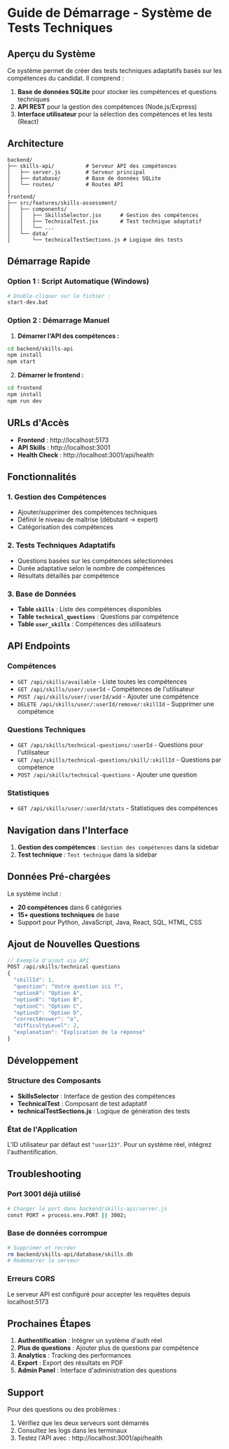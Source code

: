 # Guide de Démarrage - Système de Tests Techniques

## Aperçu du Système

Ce système permet de créer des tests techniques adaptatifs basés sur les compétences du candidat. Il comprend :

1. **Base de données SQLite** pour stocker les compétences et questions techniques
2. **API REST** pour la gestion des compétences (Node.js/Express)
3. **Interface utilisateur** pour la sélection des compétences et les tests (React)

## Architecture

```
backend/
├── skills-api/          # Serveur API des compétences
│   ├── server.js        # Serveur principal
│   ├── database/        # Base de données SQLite
│   └── routes/          # Routes API
│
frontend/
├── src/features/skills-assessment/
│   ├── components/
│   │   ├── SkillsSelector.jsx      # Gestion des compétences
│   │   ├── TechnicalTest.jsx       # Test technique adaptatif
│   │   └── ...
│   └── data/
│       └── technicalTestSections.js # Logique des tests
```

## Démarrage Rapide

### Option 1 : Script Automatique (Windows)
```bash
# Double-cliquer sur le fichier :
start-dev.bat
```

### Option 2 : Démarrage Manuel

1. **Démarrer l'API des compétences :**
```bash
cd backend/skills-api
npm install
npm start
```

2. **Démarrer le frontend :**
```bash
cd frontend
npm install
npm run dev
```

## URLs d'Accès

- **Frontend** : http://localhost:5173
- **API Skills** : http://localhost:3001
- **Health Check** : http://localhost:3001/api/health

## Fonctionnalités

### 1. Gestion des Compétences
- Ajouter/supprimer des compétences techniques
- Définir le niveau de maîtrise (débutant → expert)
- Catégorisation des compétences

### 2. Tests Techniques Adaptatifs
- Questions basées sur les compétences sélectionnées
- Durée adaptative selon le nombre de compétences
- Résultats détaillés par compétence

### 3. Base de Données
- **Table `skills`** : Liste des compétences disponibles
- **Table `technical_questions`** : Questions par compétence
- **Table `user_skills`** : Compétences des utilisateurs

## API Endpoints

### Compétences
- `GET /api/skills/available` - Liste toutes les compétences
- `GET /api/skills/user/:userId` - Compétences de l'utilisateur
- `POST /api/skills/user/:userId/add` - Ajouter une compétence
- `DELETE /api/skills/user/:userId/remove/:skillId` - Supprimer une compétence

### Questions Techniques
- `GET /api/skills/technical-questions/:userId` - Questions pour l'utilisateur
- `GET /api/skills/technical-questions/skill/:skillId` - Questions par compétence
- `POST /api/skills/technical-questions` - Ajouter une question

### Statistiques
- `GET /api/skills/user/:userId/stats` - Statistiques des compétences

## Navigation dans l'Interface

1. **Gestion des compétences** : `Gestion des compétences` dans la sidebar
2. **Test technique** : `Test technique` dans la sidebar

## Données Pré-chargées

Le système inclut :
- **20 compétences** dans 6 catégories
- **15+ questions techniques** de base
- Support pour Python, JavaScript, Java, React, SQL, HTML, CSS

## Ajout de Nouvelles Questions

```javascript
// Exemple d'ajout via API
POST /api/skills/technical-questions
{
  "skillId": 1,
  "question": "Votre question ici ?",
  "optionA": "Option A",
  "optionB": "Option B", 
  "optionC": "Option C",
  "optionD": "Option D",
  "correctAnswer": "a",
  "difficultyLevel": 2,
  "explanation": "Explication de la réponse"
}
```

## Développement

### Structure des Composants

- **SkillsSelector** : Interface de gestion des compétences
- **TechnicalTest** : Composant de test adaptatif
- **technicalTestSections.js** : Logique de génération des tests

### État de l'Application

L'ID utilisateur par défaut est `"user123"`. Pour un système réel, intégrez l'authentification.

## Troubleshooting

### Port 3001 déjà utilisé
```bash
# Changer le port dans backend/skills-api/server.js
const PORT = process.env.PORT || 3002;
```

### Base de données corrompue
```bash
# Supprimer et recréer
rm backend/skills-api/database/skills.db
# Redémarrer le serveur
```

### Erreurs CORS
Le serveur API est configuré pour accepter les requêtes depuis localhost:5173

## Prochaines Étapes

1. **Authentification** : Intégrer un système d'auth réel
2. **Plus de questions** : Ajouter plus de questions par compétence
3. **Analytics** : Tracking des performances
4. **Export** : Export des résultats en PDF
5. **Admin Panel** : Interface d'administration des questions

## Support

Pour des questions ou des problèmes :
1. Vérifiez que les deux serveurs sont démarrés
2. Consultez les logs dans les terminaux
3. Testez l'API avec : http://localhost:3001/api/health
